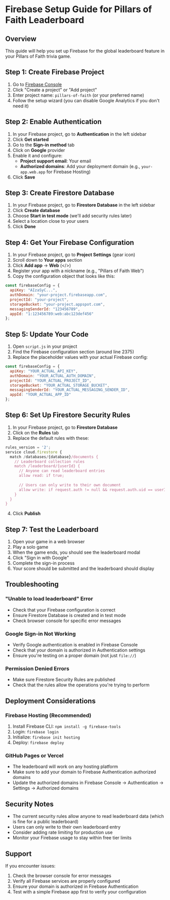 # Firebase Setup Guide for Pillars of Faith Leaderboard

## Overview
This guide will help you set up Firebase for the global leaderboard feature in your Pillars of Faith trivia game.

## Step 1: Create Firebase Project

1. Go to [Firebase Console](https://console.firebase.google.com/)
2. Click "Create a project" or "Add project"
3. Enter project name: `pillars-of-faith` (or your preferred name)
4. Follow the setup wizard (you can disable Google Analytics if you don't need it)

## Step 2: Enable Authentication

1. In your Firebase project, go to **Authentication** in the left sidebar
2. Click **Get started**
3. Go to the **Sign-in method** tab
4. Click on **Google** provider
5. Enable it and configure:
   - **Project support email**: Your email
   - **Authorized domains**: Add your deployment domain (e.g., `your-app.web.app` for Firebase Hosting)
6. Click **Save**

## Step 3: Create Firestore Database

1. In your Firebase project, go to **Firestore Database** in the left sidebar
2. Click **Create database**
3. Choose **Start in test mode** (we'll add security rules later)
4. Select a location close to your users
5. Click **Done**

## Step 4: Get Your Firebase Configuration

1. In your Firebase project, go to **Project Settings** (gear icon)
2. Scroll down to **Your apps** section
3. Click **Add app** → **Web** (</>)
4. Register your app with a nickname (e.g., "Pillars of Faith Web")
5. Copy the configuration object that looks like this:

```javascript
const firebaseConfig = {
  apiKey: "AIzaSyC...",
  authDomain: "your-project.firebaseapp.com",
  projectId: "your-project",
  storageBucket: "your-project.appspot.com",
  messagingSenderId: "123456789",
  appId: "1:123456789:web:abc123def456"
};
```

## Step 5: Update Your Code

1. Open `script.js` in your project
2. Find the Firebase configuration section (around line 2375)
3. Replace the placeholder values with your actual Firebase config:

```javascript
const firebaseConfig = {
  apiKey: "YOUR_ACTUAL_API_KEY",
  authDomain: "YOUR_ACTUAL_AUTH_DOMAIN",
  projectId: "YOUR_ACTUAL_PROJECT_ID",
  storageBucket: "YOUR_ACTUAL_STORAGE_BUCKET",
  messagingSenderId: "YOUR_ACTUAL_MESSAGING_SENDER_ID",
  appId: "YOUR_ACTUAL_APP_ID"
};
```

## Step 6: Set Up Firestore Security Rules

1. In your Firebase project, go to **Firestore Database**
2. Click on the **Rules** tab
3. Replace the default rules with these:

```javascript
rules_version = '2';
service cloud.firestore {
  match /databases/{database}/documents {
    // Leaderboard collection rules
    match /leaderboard/{userId} {
      // Anyone can read leaderboard entries
      allow read: if true;
      
      // Users can only write to their own document
      allow write: if request.auth != null && request.auth.uid == userId;
    }
  }
}
```

4. Click **Publish**

## Step 7: Test the Leaderboard

1. Open your game in a web browser
2. Play a solo game
3. When the game ends, you should see the leaderboard modal
4. Click "Sign in with Google"
5. Complete the sign-in process
6. Your score should be submitted and the leaderboard should display

## Troubleshooting

### "Unable to load leaderboard" Error
- Check that your Firebase configuration is correct
- Ensure Firestore Database is created and in test mode
- Check browser console for specific error messages

### Google Sign-in Not Working
- Verify Google authentication is enabled in Firebase Console
- Check that your domain is authorized in Authentication settings
- Ensure you're testing on a proper domain (not just `file://`)

### Permission Denied Errors
- Make sure Firestore Security Rules are published
- Check that the rules allow the operations you're trying to perform

## Deployment Considerations

### Firebase Hosting (Recommended)
1. Install Firebase CLI: `npm install -g firebase-tools`
2. Login: `firebase login`
3. Initialize: `firebase init hosting`
4. Deploy: `firebase deploy`

### GitHub Pages or Vercel
- The leaderboard will work on any hosting platform
- Make sure to add your domain to Firebase Authentication authorized domains
- Update the authorized domains in Firebase Console → Authentication → Settings → Authorized domains

## Security Notes

- The current security rules allow anyone to read leaderboard data (which is fine for a public leaderboard)
- Users can only write to their own leaderboard entry
- Consider adding rate limiting for production use
- Monitor your Firebase usage to stay within free tier limits

## Support

If you encounter issues:
1. Check the browser console for error messages
2. Verify all Firebase services are properly configured
3. Ensure your domain is authorized in Firebase Authentication
4. Test with a simple Firebase app first to verify your configuration 
